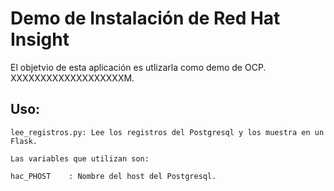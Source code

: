 # Demo de Instalación de Red Hat Insight

El objetvio de esta aplicación es utlizarla como demo de OCP.
XXXXXXXXXXXXXXXXXXXM.

## Uso:

```
lee_registros.py: Lee los registros del Postgresql y los muestra en un Flask.

Las variables que utilizan son:

hac_PHOST    : Nombre del host del Postgresql.
